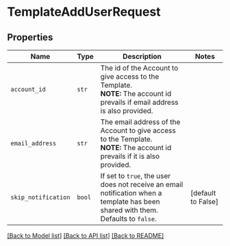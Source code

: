 # TemplateAddUserRequest



## Properties

| Name | Type | Description | Notes |
| ---- | ---- | ----------- | ----- |
| `account_id` | ```str``` |  The id of the Account to give access to the Template.<br>**NOTE:** The account id prevails if email address is also provided.  |  |
| `email_address` | ```str``` |  The email address of the Account to give access to the Template.<br>**NOTE:** The account id prevails if it is also provided.  |  |
| `skip_notification` | ```bool``` |  If set to `true`, the user does not receive an email notification when a template has been shared with them. Defaults to `false`.  |  [default to False] |


[[Back to Model list]](../README.md#documentation-for-models) [[Back to API list]](../README.md#documentation-for-api-endpoints) [[Back to README]](../README.md)


